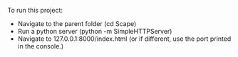 To run this project:

 - Navigate to the parent folder (cd Scape)
 - Run a python server (python -m SimpleHTTPServer)
 - Navigate to 127.0.0.1:8000/index.html (or if different, use the port printed in the console.)
